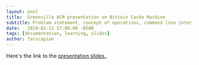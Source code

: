 ```yaml
---
layout: post
title:  Greenville ACM presentation on Bitcoin Cache Machine
subtitle: Problem statement, concept of operations, command line interface, architecture.
date:   2019-01-12 17:00:00 -0500
tags: [documentation, learning, slides]
author: farscapian
---
```


Here's the link to the [presentation slides.](/assets/bcm_presentation_10Jan19.pdf).